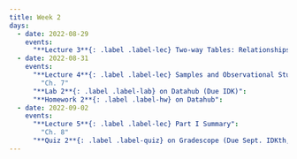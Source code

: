 ```yaml
---
title: Week 2
days:
  - date: 2022-08-29
    events:
      "**Lecture 3**{: .label .label-lec} Two-way Tables: Relationships Between Two Categorical Variables":
  - date: 2022-08-31
    events:
      "**Lecture 4**{: .label .label-lec} Samples and Observational Studies": 
        "Ch. 7" 
      "**Lab 2**{: .label .label-lab} on Datahub (Due IDK)":
      "**Homework 2**{: .label .label-hw} on Datahub":
  - date: 2022-09-02
    events:
      "**Lecture 5**{: .label .label-lec} Part I Summary":
        "Ch. 8"
      "**Quiz 2**{: .label .label-quiz} on Gradescope (Due Sept. IDKth, 12:00 PM PST)":
---
```



